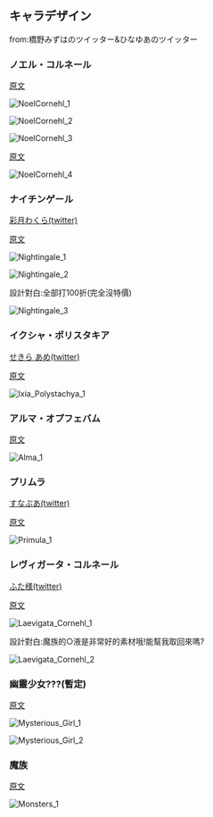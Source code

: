 <h2>キャラデザイン</h2>

from:橋野みずはのツイッター&ひなゆあのツイッター

### ノエル・コルネール

[原文](https://twitter.com/HashinoMizuha/status/1185245323746136064)

![NoelCornehl_1](../../../assets/images/wiki/other/character_design/NoelCornehl_1.png)

![NoelCornehl_2](../../../assets/images/wiki/other/character_design/NoelCornehl_2.png)

![NoelCornehl_3](../../../assets/images/wiki/other/character_design/NoelCornehl_3.png)

[原文](https://twitter.com/HashinoMizuha/status/1501596690582675458)

![NoelCornehl_4](../../../assets/images/wiki/other/character_design/NoelCornehl_4.jpg)

### ナイチンゲール

[彩月わくら(twitter)](https://twitter.com/Aliceblue_tea)

[原文](https://twitter.com/HashinoMizuha/status/1425499525871923206)

![Nightingale_1](../../../assets/images/wiki/other/character_design/Nightingale_1.jpg)

![Nightingale_2](../../../assets/images/wiki/other/character_design/Nightingale_2.jpg)

設計對白:全部打100折(完全沒特價)

![Nightingale_3](../../../assets/images/wiki/other/character_design/Nightingale_3.png)

### イクシャ・ポリスタキア

[せきら あめ(twitter)](https://twitter.com/sekira_ame)

[原文](https://twitter.com/HashinoMizuha/status/1275099699125448704)

![Ixia_Polystachya_1](../../../assets/images/wiki/other/character_design/Ixia_Polystachya_1.jpg)

### アルマ・オプフェバム

[原文](https://twitter.com/HashinoMizuha/status/1495431408793251841)

![Alma_1](../../../assets/images/wiki/other/character_design/Alma_1.jpg)

### プリムラ

[すなぷあ(twitter)](https://twitter.com/sunapua3)

[原文](https://twitter.com/HashinoMizuha/status/1265669988435689472)

![Primula_1](../../../assets/images/wiki/other/character_design/Primula_1.png)

### レヴィガータ・コルネール

[ふた様(twitter)](https://twitter.com/futausa155)

[原文](https://twitter.com/HashinoMizuha/status/1262359232386437120)

![Laevigata_Cornehl_1](../../../assets/images/wiki/other/character_design/Laevigata_Cornehl_1.png)

設計對白:魔族的○液是非常好的素材哦!能幫我取回來嗎?

![Laevigata_Cornehl_2](../../../assets/images/wiki/other/character_design/Laevigata_Cornehl_2.jpg)

### 幽靈少女???(暫定)

[原文](https://twitter.com/hinayua_r18/status/1249949660938043392)

![Mysterious_Girl_1](../../../assets/images/wiki/other/character_design/Mysterious_Girl_1.png)

![Mysterious_Girl_2](../../../assets/images/wiki/other/character_design/Mysterious_Girl_2.png)

### 魔族

[原文](https://twitter.com/hinayua_r18/status/1245298910651772929)

![Monsters_1](../../../assets/images/wiki/other/character_design/Monsters_1.png)
